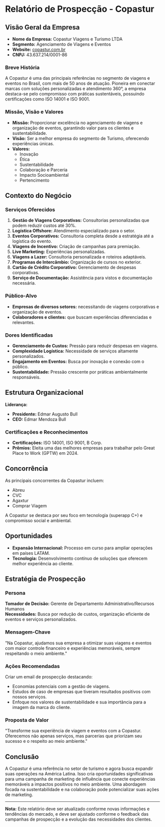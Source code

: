 # Relatório de Prospecção - Copastur

## Visão Geral da Empresa

- **Nome da Empresa:** Copastur Viagens e Turismo LTDA  
- **Segmento:** Agenciamento de Viagens e Eventos  
- **Website:** [copastur.com.br](http://www.copastur.com.br)  
- **CNPJ:** 43.637.214/0001-86  

### Breve História

A Copastur é uma das principais referências no segmento de viagens e eventos no Brasil, com mais de 50 anos de atuação. Pioneira em conectar marcas com soluções personalizadas e atendimento 360°, a empresa destaca-se pelo compromisso com práticas sustentáveis, possuindo certificações como ISO 14001 e ISO 9001.

### Missão, Visão e Valores

- **Missão:** Proporcionar excelência no agenciamento de viagens e organização de eventos, garantindo valor para os clientes e sustentabilidade.
- **Visão:** Ser a melhor empresa do segmento de Turismo, oferecendo experiências únicas.
- **Valores:**
  - Inovação
  - Ética
  - Sustentabilidade
  - Colaboração e Parceria
  - Impacto Socioambiental
  - Pertencimento

## Contexto do Negócio

### Serviços Oferecidos

1. **Gestão de Viagens Corporativas:** Consultorias personalizadas que podem reduzir custos até 30%.
2. **Logística Offshore:** Atendimento especializado para o setor.
3. **Eventos Corporativos:** Consultoria completa desde a estratégia até a logística do evento.
4. **Viagens de Incentivo:** Criação de campanhas para premiação.
5. **Live Marketing:** Experiências personalizadas.
6. **Viagens a Lazer:** Consultoria personalizada e roteiros adaptáveis.
7. **Programas de Intercâmbio:** Organização de cursos no exterior.
8. **Cartão de Crédito Corporativo:** Gerenciamento de despesas corporativas.
9. **Serviço de Documentação:** Assistência para vistos e documentação necessária.

### Público-Alvo

- **Empresas de diversos setores:** necessitando de viagens corporativas e organização de eventos.
- **Colaboradores e clientes:** que buscam experiências diferenciadas e relevantes.

### Dores Identificadas

- **Gerenciamento de Custos:** Pressão para reduzir despesas em viagens.
- **Complexidade Logística:** Necessidade de serviços altamente personalizados.
- **Engajamento em Eventos:** Busca por inovação e conexão com o público.
- **Sustentabilidade:** Pressão crescente por práticas ambientalmente responsáveis.

## Estrutura Organizacional

**Liderança:**
- **Presidente:** Edmar Augusto Bull
- **CEO:** Edmar Mendoza Bull

### Certificações e Reconhecimentos

- **Certificações:** ISO 14001, ISO 9001, B Corp.
- **Prêmios:** Eleita uma das melhores empresas para trabalhar pelo Great Place to Work (GPTW) em 2024.

## Concorrência

As principais concorrentes da Copastur incluem:
- Abreu
- CVC
- Agaxtur
- Comprar Viagem

A Copastur se destaca por seu foco em tecnologia (superapp C+) e compromisso social e ambiental.

## Oportunidades

- **Expansão Internacional:** Processo em curso para ampliar operações em países LATAM.
- **Tecnologia:** Desenvolvimento contínuo de soluções que oferecem melhor experiência ao cliente.

## Estratégia de Prospecção

### Persona

**Tomador de Decisão:** Gerente de Departamento Administrativo/Recursos Humanos  
**Necessidades:** Busca por redução de custos, organização eficiente de eventos e serviços personalizados.

### Mensagem-Chave

"Na Copastur, ajudamos sua empresa a otimizar suas viagens e eventos com maior controle financeiro e experiências memoráveis, sempre respeitando o meio ambiente."

### Ações Recomendadas

Criar um email de prospecção destacando:
- Economias potenciais com a gestão de viagens.
- Estudos de caso de empresas que tiveram resultados positivos com nossos serviços.
- Enfoque nos valores de sustentabilidade e sua importância para a imagem da marca do cliente.

### Proposta de Valor

"Transforme sua experiência de viagem e eventos com a Copastur. Oferecemos não apenas serviços, mas parcerias que priorizam seu sucesso e o respeito ao meio ambiente."

## Conclusão

A Copastur é uma referência no setor de turismo e agora busca expandir suas operações na América Latina. Isso cria oportunidades significativas para uma campanha de marketing de influência que conecte experiências memoráveis a impactos positivos no meio ambiente. Uma abordagem focada na sustentabilidade e na colaboração pode potencializar suas ações de marketing.

---

**Nota:** Este relatório deve ser atualizado conforme novas informações e tendências do mercado, e deve ser ajustado conforme o feedback das campanhas de prospecção e a evolução das necessidades dos clientes.